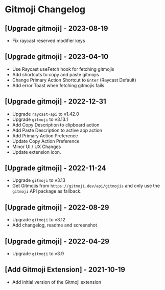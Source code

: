 # Gitmoji Changelog

## [Upgrade gitmoji] - 2023-08-19

- Fix raycast reserved modifier keys

## [Upgrade gitmoji] - 2023-04-10

- Use Raycast useFetch hook for fetching gitmojis
- Add shortcuts to copy and paste gitmojis
- Change Primary Action Shortcut to `Enter` (Raycast Default)
- Add error Toast when fetching gitmojis fails

## [Upgrade gitmoji] - 2022-12-31

- Upgrade `raycast-api` to v1.42.0
- Upgrade `gitmoji` to v3.13.1
- Add Copy Description to clipboard action
- Add Paste Description to active app action
- Add Primary Action Preference
- Update Copy Action Preference
- Minor UI / UX Changes
- Update extension icon.

## [Upgrade gitmoji] - 2022-11-24

- Upgrade `gitmoji` to v3.13
- Get Gitmojis from `https://gitmoji.dev/api/gitmojis` and only use the `gitmoji` API package as fallback.

## [Upgrade gitmoji] - 2022-08-29

- Upgrade `gitmoji` to v3.12
- Add changelog, readme and screenshot

## [Upgrade gitmoji] - 2022-04-29

- Upgrade `gitmoji` to v3.9

## [Add Gitmoji Extension] - 2021-10-19

- Add initial version of the Gitmoji extension
